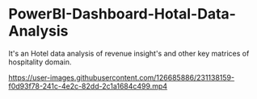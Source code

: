 # PowerBI-Dashboard-Hotal-Data-Analysis
It's an Hotel data analysis of revenue insight's and other key matrices of hospitality domain. 



https://user-images.githubusercontent.com/126685886/231138159-f0d93f78-241c-4e2c-82dd-2c1a1684c499.mp4

